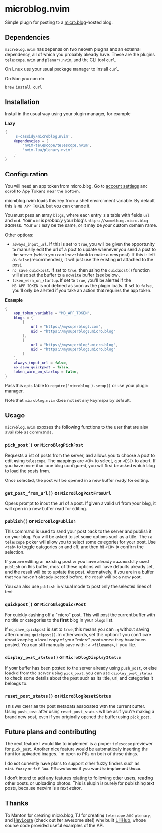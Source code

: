 # microblog.nvim

Simple plugin for posting to a [micro.blog](https://micro.blog)-hosted blog.

## Dependencies

`microblog.nvim` has depends on two neovim plugins and an external dependency, all of which you probably already have. These are the plugins `telescope.nvim` and `plenary.nvim`, and the CLI tool `curl`.

On Linux use your usual package manager to install `curl`.

On Mac you can do

```
brew install curl
```

## Installation

Install in the usual way using your plugin manager, for example

**Lazy**

```lua
{
    's-cassidy/microblog.nvim',
    dependencies = {
        'nvim-telescope/telescope.nvim',
        'nvim-lua/plenary.nvim'
    }
}
```

## Configuration

You will need an app token from micro.blog. Go to [account settings](https://micro.blog/account) and scroll to App Tokens near the bottom.

microblog.nvim loads this key from a shell environment variable. By default this is `MB_APP_TOKEN`, but you can change it.

You must pass an array `blogs`, where each entry is a table with fields `url` and `uid`. Your `uid` is _probably_ your blog's `https://something.micro.blog` address. Your `url` may be the same, or it may be your custom domain name.

Other options:

- `always_input_url`. If this is set to `true`, you will be given the opportunity to manually edit the url of a post to update whenever you send a post to the server (which you can leave blank to make a new post). If this is left as `false` (recommended), it will just use the existing url attached to the post.
- `no_save_quickpost`. If set to `true`, then using the `quickpost()` function will also set the buffer to a `nowrite` buffer (see below).
- `token_warn_on_startup`. If set to `true`, you'll be alerted if the `MB_APP_TOKEN` is not defined as soon as the plugin loads. If set to `false`, you'll only be alerted if you take an action that requires the app token.

**Example**

```lua
{
    app_token_variable = "MB_APP_TOKEN",
    blogs = {
        {
            url = "https://mysuperblog1.com",
            uid = "https://mysuperblog1.micro.blog"
        },
        {
            url = "https://mysuperblog2.micro.blog",
            uid = "https://mysuperblog2.micro.blog"
        }
    },
    always_input_url = false,
    no_save_quickpost = false,
    token_warn_on_startup = false,
}
```

Pass this `opts` table to `require('microblog').setup()` or use your plugin manager.

Note that `microblog.nvim` does not set any keymaps by default.

## Usage

`microblog.nvim` exposes the following functions to the user that are also available as commands.

### `pick_post()` or `MicroBlogPickPost`

Requests a list of posts from the server, and allows you to choose a post to edit using `telescope`. The mappings are `<CR>` to select, `q` or `<ESC>` to abort. If you have more than one blog configured, you will first be asked which blog to load the posts from.

Once selected, the post will be opened in a new buffer ready for editing.

### `get_post_from_url()` or `MicroBlogPostFromUrl`

Opens prompt to input the url of a post. If given a valid url from your blog, it will open in a new buffer read for editing.

### `publish()` or `MicroBlogPublish`

This command is used to send your post back to the server and publish it on your blog. You will be asked to set some options such as a title. Then a `telescope` picker will allow you to select some categories for your post. Use `<tab>` to toggle categories on and off, and then hit `<CR>` to confirm the selection.

If you are editing an existing post or you have already successfully used `publish` on this buffer, most of these options will have defaults already set, and the result will be to update the post. Alternatively, if you are in a buffer that you haven't already posted before, the result will be a new post.

You can also use `publish` in visual mode to post only the selected lines of text.

### `quickpost()` or `MicroBlogQuickPost`

For quickly dashing off a "micro" post. This will post the current buffer with no title or categories to the **first** blog in your `blogs` list.

If `no_save_quickpost` is set to `true`, this means you can `:q` without saving after running `quickpost()`. In other words, set this option if you don't care about keeping a local copy of your "micro" posts once they have been posted. You can still manually save with `:w <filename>`, if you like.

### `display_post_status()` or `MicroBlogDisplayStatus`

If your buffer has been posted to the server already using `push_post`, or else loaded from the server using `pick_post`, you can use `display_post_status` to check some details about the post such as its title, url, and categories it belongs to.

### `reset_post_status()` or `MicroBlogResetStatus`

This will clear all the post metadata associated with the current buffer. Using `push_post` after using `reset_post_status` will be as if you're making a brand new post, even if you originally opened the buffer using `pick_post`.

## Future plans and contributing

The next feature I would like to implement is a proper `telescope` previewer for `pick_post`. Another nice feature would be automatically inserting the html for uploaded images. I'm open to PRs on both of these things.

I do not currently have plans to support other fuzzy finders such as `mini.fuzzy` or `fzf-lua`. PRs welcome if you want to implement these.

I don't intend to add any features relating to following other users, reading other posts, or uploading photos. This is plugin is purely for publishing text posts, because neovim is a _text editor_.

## Thanks

To [Manton](https://manton.org) for creating micro.blog, [TJ](https://github.com/tjdevries) for creating `telescope` and `plenary`, and [HeyLoura](https://heyloura.com/) (check out her awesome site!) who built [LilliHub](https://lillihub.com/), whose source code provided useful examples of the API.
